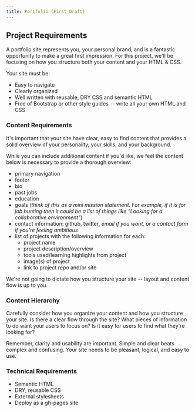 ```yaml
---
title: Portfolio (First Draft)
---
```


## Project Requirements

A portfolio site represents you, your personal brand, and is a fantastic opportunity to make a great first impression. For this project, we'll be focusing on how you structure both your content and your HTML & CSS.

Your site must be:

* Easy to navigate
* Clearly organized
* Well written with reusable, DRY CSS and semantic HTML
* Free of Bootstrap or other style guides -- write all your own HTML and CSS

### Content Requirements

It's important that your site have clear, easy to find content that provides a solid overview of your personality, your skills, and your background.

While you can include additional content if you'd like, we feel the content below is necessary to provide a thorough overview:

- primary navigation
- footer
- bio
- past jobs
- education
- goals (*think of this as a mini mission statement. For example, if it is for job hunting then it could be a list of things like "Looking for a collaborative environment"*)
- contact information: github, twitter, *email if you want, or a contact form if you're feeling ambitious*
- list of projects with the following information for each:
    + project name
    + project description/overview
    + tools used/learning highlights from project
    + image(s) of project
    + link to project repo and/or site

We're not going to dictate how you structure your site -- layout and content flow is up to you.

### Content Hierarchy

Carefully consider how you organize your content and how you structure your site. Is there a clear flow through the site? What pieces of information to do want your users to focus on? Is it easy for users to find what they're looking for?

Remember, clarity and usability are important. Simple and clear beats complex and confusing. Your site needs to be pleasant, logical, and easy to use.

### Technical Requirements

- Semantic HTML
- DRY, reusable CSS
- External stylesheets
- Deploy as a gh-pages site
